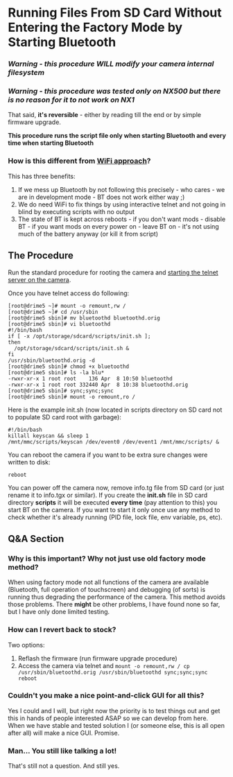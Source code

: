 # Running Files From SD Card Without Entering the Factory Mode by Starting Bluetooth

### *Warning - this procedure WILL modify your camera internal filesystem*

### *Warning - this procedure was tested only on NX500 but there is no reason for it to not work on NX1*

That said, **it's reversible** - either by reading till the end or by simple firmware upgrade.

**This procedure runs the script file only when starting Bluetooth and every time when starting Bluetooth**

### How is this different from [WiFi approach](https://github.com/ottokiksmaler/nx500_nx1_modding/edit/master/Running_scripts_without_factory_mode.md)?

This has three benefits:
  1. If we mess up Bluetooth by not following this precisely - who cares - we are in development mode - BT does not work either way ;)
  2. We do need WiFi to fix things by using interactive telnet and not going in blind by executing scripts with no output
  3. The state of BT is kept across reboots 
    - if you don't want mods - disable BT
    - if you want mods on every power on - leave BT on - it's not using much of the battery anyway (or kill it from script)

## The Procedure

Run the standard procedure for rooting the camera and [starting the telnet server on the camera](https://github.com/ottokiksmaler/nx500_nx1_modding/blob/master/Running-telnet-server-on-camera.md).

Once you have telnet access do following:

```
[root@drime5 ~]# mount -o remount,rw /
[root@drime5 ~]# cd /usr/sbin
[root@drime5 sbin]# mv bluetoothd bluetoothd.orig
[root@drime5 sbin]# vi bluetoothd
#!/bin/bash
if [ -x /opt/storage/sdcard/scripts/init.sh ];
then
  /opt/storage/sdcard/scripts/init.sh &
fi
/usr/sbin/bluetoothd.orig -d
[root@drime5 sbin]# chmod +x bluetoothd
[root@drime5 sbin]# ls -la blu*
-rwxr-xr-x 1 root root    136 Apr  8 10:50 bluetoothd
-rwxr-xr-x 1 root root 332440 Apr  8 10:38 bluetoothd.orig
[root@drime5 sbin]# sync;sync;sync
[root@drime5 sbin]# mount -o remount,ro /
```
Here is the example init.sh (now located in scripts directory on SD card not to populate SD card root with garbage):
```
#!/bin/bash
killall keyscan && sleep 1
/mnt/mmc/scripts/keyscan /dev/event0 /dev/event1 /mnt/mmc/scripts/ &
```
You can reboot the camera if you want to be extra sure changes were written to disk:
```
reboot
```

You can power off the camera now, remove info.tg file from SD card (or just rename it to info.tgx or similar). If you create the **init.sh** file in SD card directory **scripts** it will be executed **every time** (pay attention to this) you start BT on the camera. If you want to start it only once use any method to check whether it's already running (PID file, lock file, env variable, ps, etc).

## Q&A Section

### Why is this important? Why not just use old factory mode method?

When using factory mode not all functions of the camera are available (Bluetooth, full operation of touchscreen) and debugging (of sorts) is running thus degrading the performance of the camera. This method avoids those problems. There **might** be other problems, I have found none so far, but I have only done limited testing.

### How can I revert back to stock?

Two options:
  1. Reflash the firmware (run firmware upgrade procedure)
  2. Access the camera via telnet and
    ```
    mount -o remount,rw /
    cp /usr/sbin/bluetoothd.orig /usr/sbin/bluetoothd
    sync;sync;sync
    reboot
    ```

### Couldn't you make a nice point-and-click GUI for all this?

Yes I could and I will, but right now the priority is to test things out and get this in hands of people interested ASAP so we can develop from here. When we have stable and tested solution I (or someone else, this is all open after all) will make a nice GUI. Promise.

### Man... You still like talking a lot!

That's still not a question. And still yes.
